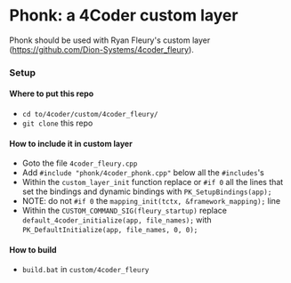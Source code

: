# Phonk: a 4Coder custom layer

Phonk should be used with Ryan Fleury's custom layer (https://github.com/Dion-Systems/4coder_fleury).

### Setup

#### Where to put this repo
- `cd to/4coder/custom/4coder_fleury/`
- `git clone` this repo

#### How to include it in custom layer
- Goto the file `4coder_fleury.cpp` 
- Add `#include "phonk/4coder_phonk.cpp"` below all the `#includes`'s
- Within the `custom_layer_init` function replace or `#if 0` all the lines that set the bindings and dynamic bindings with `PK_SetupBindings(app);`
- NOTE: do not `#if 0` the `mapping_init(tctx, &framework_mapping);` line
- Within the `CUSTOM_COMMAND_SIG(fleury_startup)` replace `default_4coder_initialize(app, file_names);` with `PK_DefaultInitialize(app, file_names, 0, 0);`

#### How to build
- `build.bat` in `custom/4coder_fleury`

